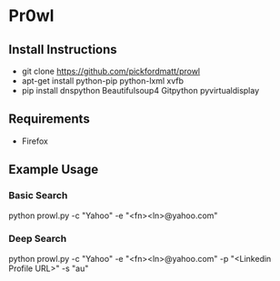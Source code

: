 # Pr0wl

## Install Instructions

* git clone https://github.com/pickfordmatt/prowl
* apt-get install python-pip python-lxml xvfb
* pip install dnspython Beautifulsoup4 Gitpython pyvirtualdisplay

## Requirements
* Firefox

## Example Usage
### Basic Search
python prowl.py -c "Yahoo" -e "&lt;fn&gt;&lt;ln&gt;@yahoo.com"

### Deep Search
python prowl.py -c "Yahoo" -e "&lt;fn&gt;&lt;ln&gt;@yahoo.com" -p "&lt;Linkedin Profile URL&gt;" -s "au"



